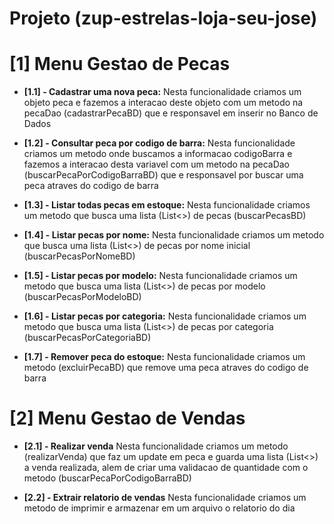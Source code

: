 # Projeto (zup-estrelas-loja-seu-jose)

# [1] Menu Gestao de Pecas 
 - **[1.1] - Cadastrar uma nova peca:** Nesta funcionalidade criamos um objeto peca e fazemos a interacao deste objeto com um metodo na pecaDao (cadastrarPecaBD) que e responsavel em inserir no Banco de Dados 
 
 - **[1.2] - Consultar peca por codigo de barra:** Nesta funcionalidade criamos um metodo onde buscamos a informacao codigoBarra e fazemos a interacao desta variavel com um metodo na pecaDao (buscarPecaPorCodigoBarraBD) que e responsavel por buscar uma peca atraves do codigo de barra
 
 - **[1.3] - Listar todas pecas em estoque:** Nesta funcionalidade criamos um metodo que busca uma lista (List<>) de pecas (buscarPecasBD)
 
 - **[1.4] - Listar pecas por nome:** Nesta funcionalidade criamos um metodo que busca uma lista (List<>) de pecas por nome inicial (buscarPecasPorNomeBD)
 
 - **[1.5] - Listar pecas por modelo:** Nesta funcionalidade criamos um metodo que busca uma lista (List<>) de pecas por modelo (buscarPecasPorModeloBD)
 
 - **[1.6] - Listar pecas por categoria:** Nesta funcionalidade criamos um metodo que busca uma lista (List<>) de pecas por categoria (buscarPecasPorCategoriaBD)
 
 - **[1.7] - Remover peca do estoque:** Nesta funcionalidade criamos um metodo (excluirPecaBD) que remove uma peca atraves do codigo de barra
 
# [2] Menu Gestao de Vendas

- **[2.1] - Realizar venda** Nesta funcionalidade criamos um metodo (realizarVenda) que faz um update em peca e guarda uma lista (List<>) a venda realizada, alem de criar uma validacao de quantidade com o metodo (buscarPecaPorCodigoBarraBD)

- **[2.2] - Extrair relatorio de vendas** Nesta funcionalidade criamos um metodo de imprimir e armazenar em um arquivo o relatorio do dia